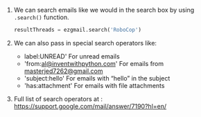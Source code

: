 1. We can search emails like we would in the search box by using `.search()` function.

	``` py
	resultThreads = ezgmail.search('RoboCop')
	```
2. We can also pass in special search operators like:
	- label:UNREAD' For unread emails
	- 'from:al@inventwithpython.com' For emails from masterjed7262@gmail.com
	- 'subject:hello' For emails with “hello” in the subject
	- 'has:attachment' For emails with file attachments

3. Full list of search operators at : https://support.google.com/mail/answer/7190?hl=en/